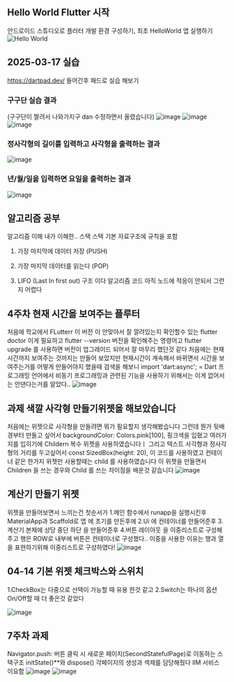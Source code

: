 ## Hello World Flutter 시작
안드로이드 스튜디오로 플러터 개발 환경 구성하기, 최초 HelloWorld 앱 실행하기
![Hello World](https://github.com/user-attachments/assets/34761820-328e-4a44-a704-33511bcd4c93)
## 2025-03-17 실습
https://dartpad.dev/ 들어간후 패드로 실습 해보기 
### 구구단 실습 결과 
(구구단이 짤려서 나와가지구 dan 수정하면서 올렸습니다)
![image](https://github.com/user-attachments/assets/87b1c0db-8fe7-4f3c-9c6a-6a43760eec13)
![image](https://github.com/user-attachments/assets/c0bfc915-21eb-4ec4-b225-61325d139f5f)
![image](https://github.com/user-attachments/assets/a8891e5f-6c50-4114-8c9f-331441a3cba8)
### 정사각형의 길이를 입력하고 사각형을 출력하는 결과 
![image](https://github.com/user-attachments/assets/a31aa7d7-c01d-403b-b698-96359bf8686c)
### 년/월/일을 입력하면 요일을 출력하는 결과
![image](https://github.com/user-attachments/assets/8b0a3b2a-2ecc-4dfc-a62f-c9d161a86b85)

## 알고리즘 공부
알고리즘 이해 내가 이해한.. 스택
스택 기본 자료구조에 규칙을 포함
1. 가장 마지막에 데이터 저장 (PUSH)

2. 가장 마지막 데이터를 읽는다 (POP)

3. LIFO (Last In first out) 구조 이다
알고리즘 코드 아직 노드에 적응이 안되서 그런지 어렵다 
## 4주차 현재 시간을 보여주는 플루터 
처음에 학교에서 FLutterr 이 버전 이 안맞아서 잘 깔려있는지 확인할수 있는 flutter doctor 이게 필요하고
flutter --version 버전을 확인해주는 명령어고
flutter upgrade 를 사용하면 버전이 업그레이드 되어서 잘 마무리 했던것 같다
처음에는 현재 시간까지 보여주는 것까지는 만들어 보았지만 현재시간이 계속해서 바뀌면서 시간을
보여주는거를 어떻게 만들어야지 했을때 검색을 해보니
import 'dart:async'; = Dart 프로그래밍 언어에서 비동기 프로그래밍과 관련된 기능을 사용하기 위해서는 이게 없어서는 안댄다는거를 알았다..
![image](https://github.com/user-attachments/assets/4efe5772-5f8f-42d2-bd9e-88276458f26b)
## 과제 색깔 사각형 만들기위젯을 해보았습니다 
처음에는 위젯으로 사각형을 만들려면 뭐가 필요할지 생각해봤습니다 
그런데 뭔가 뒷배경부터 만들고 싶어서 backgroundColor: Colors.pink[100], 핑크색을 입혔고
여러가지를 입히기에 Childern 복수 위젯을 사용하였습니다ㅣ
그리고 텍스트 사각형과 정사각형의 거리를 두고싶어서
 const SizedBox(height: 20), 이 코드를 사용하였고
 컨테이너 같은 한가지 위젯만 사용할때는 child 를 사용하였습니다
 이 위젯을 만들면서
 Children 을 쓰는 경우와 Child 를 쓰는 차이점을 배운것 같습니다
 ![image](https://github.com/user-attachments/assets/88dd6dab-f1d5-4ddd-901a-1e031d039eef)
 ## 계산기 만들기 위젯
위젯을 만들어보면서 느끼는건 첫순서가
1.메인 함수에서 runapp을 실행시킨후
MaterialApp과 Scaffold로 앱 에 초기를 만든후에
2.Ui 에 컨테이너를 만들어준후
3.계산기 본체에
상당 중단 하단
을 만들어준후
4.버튼 레이아웃 을 이중리스트로 구성해주고 
행은 ROW로 내부에 버튼은 컨테이너로 구성했다..
이중을 사용한 이유는 행과 열을 표현하기위해 이중리스트로 구성하였다!
![image](https://github.com/user-attachments/assets/5d5cf2c0-0f51-4b9a-8d85-52338f0adc50)

## 04-14 기본 위젯 체크박스와 스위치 
1.CheckBox는 다중으로 선택이 가능할 때 유용 한것 같고
2.Switch는 하나의 옵션 On/Off할 때 더 좋은것 같았다

![image](https://github.com/user-attachments/assets/0115eca2-d5ad-42e6-a05c-f11502800425)

## 7주차 과제
Navigator.push: 버튼 클릭 시 새로운 페이지(SecondStatefulPage)로 이동하는 스택구조
initState()**와 dispose() 각페이지의 생성과 섹제를 담당해줬다 llM 서비스 이요함
![image](https://github.com/user-attachments/assets/3a6a2f2a-1006-4b9c-8d41-8c7adf233e90)
![image](https://github.com/user-attachments/assets/9619776b-419e-4956-9e11-b55605a083f2)

